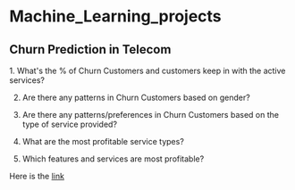 # Machine_Learning_projects

<h2>Churn Prediction in Telecom</h2>
1. What's the % of Churn Customers and customers keep in with the active services?

2. Are there any patterns in Churn Customers based on gender?

3. Are there any patterns/preferences in Churn Customers based on the type of service provided?

4. What are the most profitable service types?

5. Which features and services are most profitable?

Here is the <a href="(https://colab.research.google.com/drive/1Z-OiysUP2tvJ4tTMesPnSkppGY--z2Pc?usp=sharing)https://colab.research.google.com/drive/1Z-OiysUP2tvJ4tTMesPnSkppGY--z2Pc?usp=sharing">link</a>
